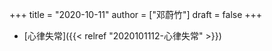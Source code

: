 +++
title = "2020-10-11"
author = ["邓蔚竹"]
draft = false
+++

-   [心律失常]({{< relref "2020101112-心律失常" >}})
